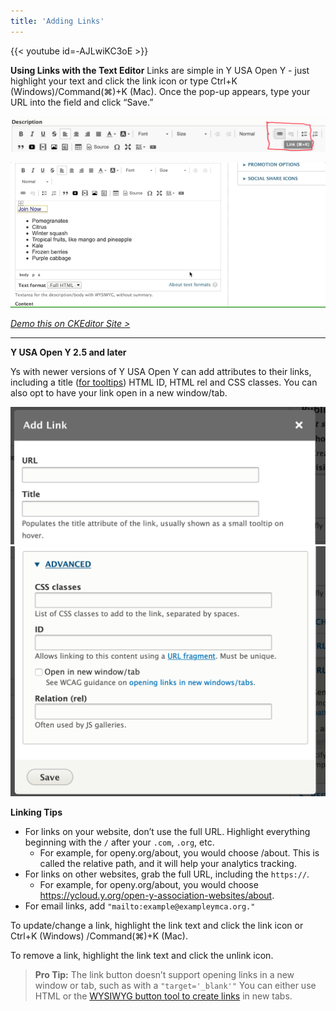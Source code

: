 ```yaml
---
title: 'Adding Links'
---
```


{{< youtube id=-AJLwiKC3oE >}}

**Using Links with the Text Editor**
Links are simple in Y USA Open Y - just highlight your text and click the link icon or type Ctrl+K (Windows)/Command(⌘)+K (Mac). Once the pop-up appears, type your URL into the field and click “Save.”


![blog-description_text-editor-links](../../../../../assets/img/23616117608ee734ee7496acf8f0ee1c958995f6.png "The link button in the CKEditor toolbar.")

![blog-description__text-editor-link-popup](../../../../../assets/img/6930bf01e47b767579dcde7536d2f3353947e310.gif)

*[Demo this on CKEditor Site >](https://ckeditor.com/ckeditor-4/demo/)*

<hr />

**Y USA Open Y 2.5 and later**

Ys with newer versions of Y USA Open Y can add attributes to their links, including a title ([for tooltips](https://en.wikipedia.org/wiki/Tooltip)) HTML ID, HTML rel and CSS classes. You can also opt to have your link open in a new window/tab.

![landing-page_text-editor-link-and-title-popup|690x300, 50%](../../../../../assets/img/780e5a6d9c2b4f7a0bff8606f40807800d9f28fe.png) ![landing-page_text-editor-link-attributes-popup|628x500, 50%](../../../../../assets/img/6bbc2313b7b75f269c895aba35df2b9595304375.png)

**Linking Tips**
* For links on your website, don’t use the full URL. Highlight everything beginning with the `/` after your `.com`, `.org`, etc.
  * For example, for openy.org/about, you would choose /about. This is called the relative path, and it will help your analytics tracking.
* For links on other websites, grab the full URL, including the `https://`.
  * For example, for openy.org/about, you would choose https://ycloud.y.org/open-y-association-websites/about.
* For email links, add `"mailto:example@exampleymca.org."`

To update/change a link, highlight the link text and click the link icon or Ctrl+K (Windows) /Command(⌘)+K (Mac).

To remove a link, highlight the link text and click the unlink icon.

>**Pro Tip:** The link button doesn’t support opening links in a new window or tab, such as with a `"target='_blank'"` You can either use HTML or the [WYSIWYG button tool to create links](https://community.openymca.org/t/building-buttons-in-the-text-editor/646) in new tabs.
